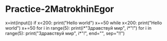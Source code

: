 # Practice-2MatrokhinEgor
x=int(input())
if x<200:
    print("Hello world")
    x+=50
while x<200:
    print("Hello world")
    x+=50
for i in range(5):
    print(i*"Здравствуй мир", i*"!")
for i in range(5):
    print("Здравствуй мир", i*"!", end="", sep="!!")
